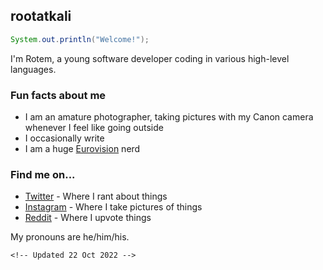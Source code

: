 ## rootatkali

```java
System.out.println("Welcome!");
```

I'm Rotem, a young software developer coding in various high-level languages.

### Fun facts about me
* I am an amature photographer, taking pictures with my Canon camera whenever I feel like going outside
* I occasionally write
* I am a huge [Eurovision](https://eurovision.tv/) nerd

### Find me on...
* [Twitter](https://twitter.com/ilaktatoor) - Where I rant about things
* [Instagram](https://www.instagram.com/rootatkali) - Where I take pictures of things
* [Reddit](https://www.reddit.com/u/rootatkali) - Where I upvote things

My pronouns are he/him/his.

`<!-- Updated 22 Oct 2022 -->`
